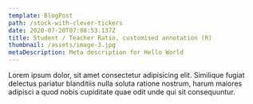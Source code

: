 ```yaml
---
template: BlogPost
path: /stock-with-clever-tickers
date: 2020-07-20T07:08:53.137Z
title: Student / Teacher Ratio, customised annotation (R)
thumbnail: /assets/image-3.jpg
metaDescription: Meta description for Hello World
---
```


Lorem ipsum dolor, sit amet consectetur adipisicing elit. Similique fugiat delectus pariatur blanditiis nulla soluta ratione nostrum, harum maiores adipisci a quod nobis cupiditate quae odit unde qui sit consequuntur.
